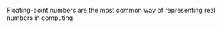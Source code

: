Floating-point numbers are the most common way of representing real numbers in computing.
<!--stackedit_data:
eyJoaXN0b3J5IjpbNjQzODM4MDEzXX0=
-->